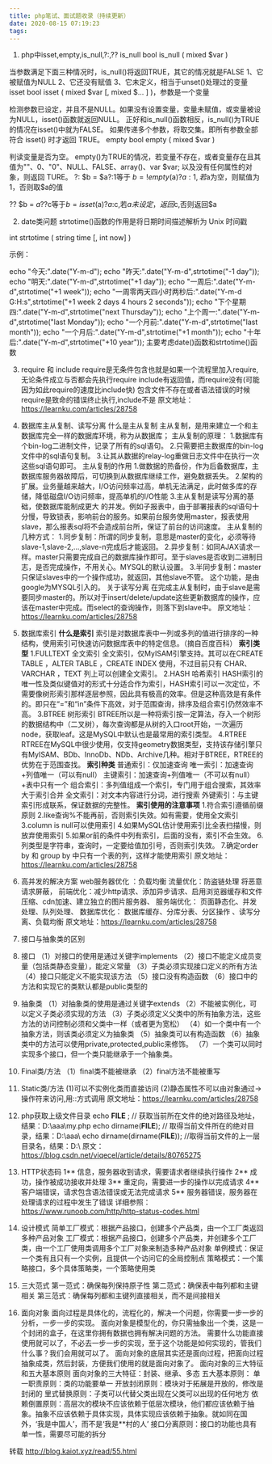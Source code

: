```yaml
---
title: php笔试、面试题收录（持续更新）
date: 2020-08-15 07:19:23
tags:
---
```


1. php中isset,empty,is_null,?:,??
is_null
bool is_null ( mixed $var )

<!-- more -->

当参数满足下面三种情况时，is_null()将返回TRUE，其它的情况就是FALSE
1、它被赋值为NULL
2、它还没有赋值
3、它未定义，相当于unset()处理过的变量
isset
bool isset ( mixed $var [, mixed $... ] )，参数是一个变量

检测参数已设定，并且不是NULL。如果没有设置变量，变量未赋值，或变量被设为NULL，isset()函数就返回NULL。
正好和is_null()函数相反，is_null()为TRUE的情况在isset()中就为FALSE。
如果传递多个参数，将取交集。即所有参数全部符合 isset() 时才返回 TRUE。
empty
bool empty ( mixed $var )

判读变量是否为空。
empty()为TRUE的情况，若变量不存在，或者变量存在且其值为&quot;&quot;、0、&quot;0&quot;、NULL、FALSE、array()、var $var; 以及没有任何属性的对象，则返回 TURE。
?:
$b = $a?:1等于 $b = !empty($a)?$a:1 ,若$a为空，则赋值为1，否则取$a的值

??
$b = $a??$c等于$b = isset($a)?$a:$c,若$a未设定，返回$c,否则返回$a

2. date类问题
strtotime()函数的作用是将日期时间描述解析为 Unix 时间戳

int strtotime ( string time [, int now] )

示例：

echo &quot;今天:&quot;.date(&quot;Y-m-d&quot;);
echo &quot;昨天:&quot;.date(&quot;Y-m-d&quot;,strtotime(&quot;-1 day&quot;));
echo &quot;明天:&quot;.date(&quot;Y-m-d&quot;,strtotime(&quot;+1 day&quot;));
echo &quot;一周后:&quot;.date(&quot;Y-m-d&quot;,strtotime(&quot;+1 week&quot;));
echo &quot;一周零两天四小时两秒后:&quot;.date(&quot;Y-m-d G:H:s&quot;,strtotime(&quot;+1 week 2 days 4 hours 2 seconds&quot;));
echo &quot;下个星期四:&quot;.date(&quot;Y-m-d&quot;,strtotime(&quot;next Thursday&quot;));
echo &quot;上个周一:&quot;.date(&quot;Y-m-d&quot;,strtotime(&quot;last Monday&quot;));
echo &quot;一个月前:&quot;.date(&quot;Y-m-d&quot;,strtotime(&quot;last month&quot;));
echo &quot;一个月后:&quot;.date(&quot;Y-m-d&quot;,strtotime(&quot;+1 month&quot;));
echo &quot;十年后:&quot;.date(&quot;Y-m-d&quot;,strtotime(&quot;+10 year&quot;));
主要考虑date()函数和strtotime()函数

3. require 和 include
 require是无条件包含也就是如果一个流程里加入require,无论条件成立与否都会先执行require
 include有返回值，而require没有(可能因为如此require的速度比include快)
 包含文件不存在或者语法错误的时候require是致命的错误终止执行,include不是
原文地址：https://learnku.com/articles/28758

4. 数据库主从复制、读写分离
什么是主从复制
主从复制，是用来建立一个和主数据库完全一样的数据库环境，称为从数据库；
主从复制的原理：
1.数据库有个bin-log二进制文件，记录了所有的sql语句。
2.只需要把主数据库的bin-log文件中的sql语句复制。
3.让其从数据的relay-log重做日志文件中在执行一次这些sql语句即可。
主从复制的作用
1.做数据的热备份，作为后备数据库，主数据库服务器故障后，可切换到从数据库继续工作，避免数据丢失。
2.架构的扩展。业务量越来越大，I/O访问频率过高，单机无法满足，此时做多库的存储，降低磁盘I/O访问频率，提高单机的I/O性能
3.主从复制是读写分离的基础，使数据库能制成更大 的并发。例如子报表中，由于部署报表的sql语句十分慢，导致锁表，影响前台的服务。如果前台服务使用master，报表使用slave，那么报表sql将不会造成前台所，保证了前台的访问速度。
主从复制的几种方式：
1.同步复制：所谓的同步复制，意思是master的变化，必须等待slave-1,slave-2,...,slave-n完成后才能返回。
2.异步复制：如同AJAX请求一样。master只需要完成自己的数据库操作即可。至于slaves是否收到二进制日志，是否完成操作，不用关心。MYSQL的默认设置。
3.半同步复制：master只保证slaves中的一个操作成功，就返回，其他slave不管。
这个功能，是由google为MYSQL引入的。
关于读写分离
在完成主从复制时，由于slave是需要同步master的。所以对于insert/delete/update这些更新数据库的操作，应该在master中完成。而select的查询操作，则落下到slave中。
原文地址：https://learnku.com/articles/28758

5. 数据库索引
**什么是索引**
索引是对数据库表中一列或多列的值进行排序的一种结构，使用索引可快速访问数据库表中的特定信息。（摘自百度百科）
**索引类型**
1.FULLTEXT 全文索引
    全文索引，仅MyISAM引擎支持。其可以在CREATE TABLE ，ALTER TABLE ，CREATE INDEX 使用，不过目前只有 CHAR、VARCHAR ，TEXT 列上可以创建全文索引。
2.HASH 哈希索引
    HASH索引的唯一性及类似键值对的形式十分适合作为索引，HASH索引可以一次定位，不需要像树形索引那样逐层参照，因此具有极高的效率。但是这种高效是有条件的。即只在“=”和“in”条件下高效，对于范围查询，排序及组合索引仍然效率不高。
3.BTREE 树形索引
    BTREE所以是一种将索引按一定算法，存入一个树形的数据结构中（二叉树），每次查询都是从树的入口root开始，一次遍历node，获取leaf。这是MySQL中默认也是最常用的索引类型。
4.RTREE
    RTREE在MySQL中很少使用，仅支持geometry数据类型，支持该存储引擎只有MyISAM、BDb、InnoDb、NDb、Archive几种。相对于BTREE，RTREE的优势在于范围查找。
**索引种类**
普通索引：仅加速查询
唯一索引：加速查询+列值唯一（可以有null）
主键索引：加速查询+列值唯一（不可以有null）+表中只有一个
组合索引：多列值组成一个索引，专门用于组合搜索，其效率大于索引合并
全文索引：对文本内容进行分词，进行搜索
外键索引：与主键索引形成联系，保证数据的完整性。
**索引使用的注意事项**
1.符合索引遵循前缀原则
2.like查询%不能再前，否则索引失效。如有需要，使用全文索引
3.column is null可以使用索引
4.如果MySQL估计使用索引比全表扫描慢，则放弃使用索引
5.如果or前的条件中列有索引，后面的没有，索引不会生效。
6.列类型是字符串，查询时，一定要给值加引号，否则索引失效。
7.确定order by 和 group by 中只有一个表的列，这样才能使用索引
原文地址：https://learnku.com/articles/28758

6. 高并发的解决方案
web服务器优化 ：负载均衡 
流量优化：防盗链处理 将恶意请求屏蔽，
前端优化：减少http请求、添加异步请求、启用浏览器缓存和文件压缩、cdn加速、建立独立的图片服务器、
服务端优化：  页面静态化、并发处理、队列处理、
数据库优化： 数据库缓存、分库分表、分区操作 、读写分离、负载均衡
原文地址：https://learnku.com/articles/28758

7. 接口与抽象类的区别
1. 接口
（1）对接口的使用是通过关键字implements
（2）接口不能定义成员变量（包括类静态变量），能定义常量
（3）子类必须实现接口定义的所有方法
（4）接口只能定义不能实现该方法
（5）接口没有构造函数
（6）接口中的方法和实现它的类默认都是public类型的
2. 抽象类
（1）对抽象类的使用是通过关键字extends
（2）不能被实例化，可以定义子类必须实现的方法
（3）子类必须定义父类中的所有抽象方法，这些方法的访问控制必须和父类中一样（或者更为宽松）
（4）如一个类中有一个抽象方法，则该类必须定义为抽象类
（5）抽象类可以有构造函数
（6）抽象类中的方法可以使用private,protected,public来修饰。
（7）一个类可以同时实现多个接口，但一个类只能继承于一个抽象类。
3. Final类/方法
（1）final类不能被继承
（2）final方法不能被重写
4. Static类/方法
(1)可以不实例化类而直接访问
(2)静态属性不可以由对象通过-&gt;操作符来访问,用::方式调用
原文地址：https://learnku.com/articles/28758

8. php获取上级文件目录
echo __FILE__ ; // 获取当前所在文件的绝对路径及地址，结果：D:\aaa\my.php 
echo dirname(__FILE__); // 取得当前文件所在的绝对目录，结果：D:\aaa\ 
echo dirname(dirname(__FILE__)); //取得当前文件的上一层目录名，结果：D:\ 
原文：https://blog.csdn.net/viqecel/article/details/80765275
9. HTTP状态码
1**
信息，服务器收到请求，需要请求者继续执行操作
2**
成功，操作被成功接收并处理
3**
重定向，需要进一步的操作以完成请求
4**
客户端错误，请求包含语法错误或无法完成请求
5**
服务器错误，服务器在处理请求的过程中发生了错误
详细参照：https://www.runoob.com/http/http-status-codes.html
10. 设计模式
简单工厂模式：根据产品接口，创建多个产品类，由一个工厂类返回多种产品对象
工厂模式：根据产品接口，创建多个产品类，并创建多个工厂类，由一个工厂使用类调用多个工厂对象来制造多种产品对象
单例模式：保证一个类有且只有一个实例，且提供一个访问它的全局控制点
策略模式：一个策略接口，多个具体策略类，一个策略使用类
11. 三大范式
第一范式：确保每列保持原子性
第二范式：确保表中每列都和主键相关
第三范式：确保每列都和主键列直接相关，而不是间接相关
12. 面向对象
面向过程是具体化的，流程化的，解决一个问题，你需要一步一步的分析，一步一步的实现。
面向对象是模型化的，你只需抽象出一个类，这是一个封闭的盒子，在这里你拥有数据也拥有解决问题的方法。
需要什么功能直接使用就可以了，不必去一步一步的实现，至于这个功能是如何实现的，管我们什么事？我们会用就可以了。
面向对象的底层其实还是面向过程，把面向过程抽象成类，然后封装，方便我们使用的就是面向对象了。
面向对象的三大特征和五大基本原则
面向对象的三大特征：封装、继承、多态
五大基本原则：
单一职责原则：类的功能要单一
开放封闭原则：模块对于拓展是开放的，修改是封闭的
里式替换原则：子类可以代替父类出现在父类可以出现的任何地方
依赖倒置原则：高层次的模块不应该依赖于低层次模块，他们都应该依赖于抽象。抽象不应该依赖于具体实现，具体实现应该依赖于抽象。就如同在国外，‘我是中国人’，而不是‘我是**村的人’
接口分离原则：接口的功能也具有单一性，需要尽可能的拆分

转载 http://blog.kaiot.xyz/read/55.html